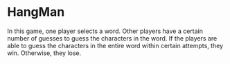# HangMan

In this game, one player selects a word. Other players have a certain number of guesses to guess the characters in the word.
If the players are able to guess the characters in the entire word within certain attempts, they win. Otherwise, they lose.
